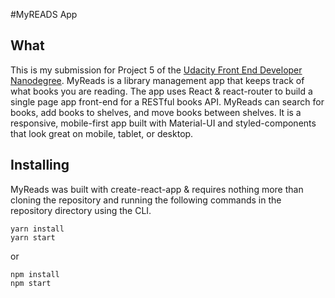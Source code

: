 #MyREADS App

## What

This is my submission for Project 5 of the [Udacity Front End Developer 
Nanodegree](https://www.udacity.com/course/front-end-web-developer-nanodegree--nd001). 
MyReads is a library management app that keeps track of what books
you are reading. The app uses React & react-router to build a single page app front-end 
for a RESTful books API. MyReads can search for books, add books to shelves, and move
books between shelves. It is a responsive, mobile-first app built with Material-UI
and styled-components that look great on mobile, tablet, or desktop.


## Installing
MyReads was built with create-react-app & requires nothing more than cloning the
repository and running the following commands in the repository directory using
the CLI.

```
yarn install
yarn start
```

or

```
npm install
npm start
```


